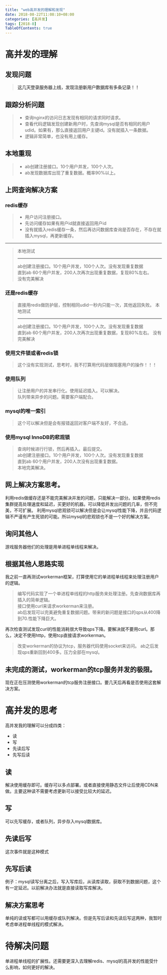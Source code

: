 ```yaml
---
title: "web高并发的理解和发现"
date: 2018-08-22T11:08:10+08:00
categories: [高并发]
tags: [2018-8]
TableOfContents: true
---
```


# 高并发的理解

## 发现问题

> <b>这几天登录服务器上线，发现注册新用户数据库有多条记录！！</b>

## 跟踪分析问题

> + 查询nginx的访问日志发现有相同的请求同时请求。
> + 查看代码逻辑发现创建新用户时，先查询mysql是否有相同的用户udid。如果有，那么直接返回用户主键id。没有就插入一条数据。
> + 逻辑非常简单，也没有用上缓存。

## 本地重现

> + ab创建注册接口。10个用户并发，100个人次。
> + ab发现数据库出现了重复数据。概率90%以上。

## 上网查询解决方案

### redis缓存

> + 用户访问注册接口。
> + 先访问缓存如果有用户id就直接返回用户id
> + 没有就插入redis缓存一条，然后再访问数据库查询是否存在，不存在就插入mysql，再更新缓存。

<hr />

> 本地测试<hr />
> ab创建注册接口。10个用户并发，100个人次。没有发现重复数据<br />
> 直到ab 60个用户并发，200人次再次出现重复数据，复现80%左右。<br />
> 没有完美解决

### 还是redis缓存

> 直接用redis做防护层，控制相同udid一秒内只能一次，其他返回失败。
> 本地测试<hr />
> ab创建注册接口。10个用户并发，100个人次。没有发现重复数据<br />
> 直到ab 60个用户并发，200人次再次出现重复数据，复现80%左右。
> 没有完美解决

### 使用文件锁或者redis锁

> 这个没有实现测试，思考时，我不打算用代码层做阻塞用户的操作！！！

### 使用队列

> 让注册用户的并发串行化。使用延迟插入。可以解决。<br />
> 队列带来异步的问题。需要客户端配合。

### mysql的唯一索引

> 这个可以解决但是会有报错返回对客户端不友好，不合适。

### 使用mysql InnoDB的悲观锁

> 查询时候进行行锁，然后再插入。最后提交。<br />
> ab创建注册接口。10个用户并发，100个人次。没有发现重复数据<br />
> 直到ab 60个用户并发，200人次没有出现重复数据。<br />
> 本地完美解决。

## 网上解决方案思考。

利用redis做缓存还是不能完美解决并发的问题，只能解决一部分。如果使用redis集群提高处理速度和延迟，买更好的机器。可以降低并发出问题的几率，但不完美，不可扩展。
利用mysql悲观锁可以解决但是会让mysql性能下降，并且代码逻辑不严谨有产生死锁的可能。所以mysql的悲观锁也不是一个好的解决方案。

## 询问其他人

游戏服务器他们的处理是用单进程单线程来解决。

## 根据其他人思路实现

我之前一直再测试workerman框架，打算使用它的单进程单线程来处理注册用户的逻辑。

> 编写代码实现了一个单进程单线程的http服务来处理注册。先查询数据库再插入的简单逻辑。<br />
> 接口使用curl来请求workerman来注册。<br />
> ab后发现可以完美避免重复数据问题。带来的新问题是接口的qps从400降到70.性能下降巨大。<br />

再次检查测试发现curl的性能消耗很大导致qps下降。要解决就不要用curl。那么，决定不使用http，使用tcp直接请求workerman。

> 改变workerman的协议为tcp，服务器代码使用socket来访问。
> ab之后发现qps重新回到400多。压力全部在mysql。

## 未完成的测试，workerman的tcp服务并发的极限。

现在正在压测使用workerman的tcp服务注册接口。要几天后再看是否使用这套解决方案。

# 高并发的思考

高并发我的理解可以分成四类：<br />

* 读
* 写
* 先读后写
* 先写后读

## 读

解决使用缓存即可。缓存可以多点部署。或者直接使用静态文件让后使用CDN来做。主要这种读不需要考虑更新可以接受比较大的延迟。

## 写

可以先写缓存，或者队列，异步存入mysql数据库。

## 先读后写

这次事件就是这种模式

## 先写后读

例子：mysql读写分离之后，写入写库后，从读库读取，获取不到数据问题，这个有一定延迟。以前解决办法就是直接读取写库解决。

## 解决方案思考

单纯的读或写都可以用缓存或队列解决。但是先写后读和先读后写这两种，我暂时考虑单进程单线程的模式解决。

# 待解决问题

单进程单线程的扩展性。还需要更深入去理解redis、mysql的高并发的性能受什么影响，如何更好的解决。